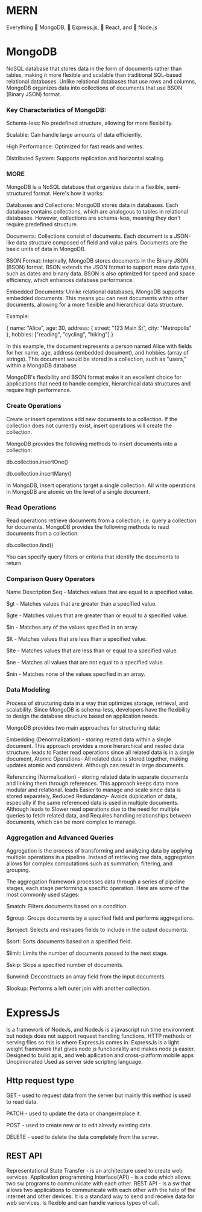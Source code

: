 # MERN
Everything 🔐 MongoDB, 🏢 Express.js, 🔦 React, and 🤖 Node.js

# MongoDB
NoSQL database that stores data in the form of documents rather than tables, making it more flexible and scalable than traditional SQL-based relational databases. Unlike relational databases that use rows and columns, MongoDB organizes data into collections of documents that use BSON (Binary JSON) format.

### Key Characteristics of MongoDB:

Schema-less: No predefined structure, allowing for more flexibility.

Scalable: Can handle large amounts of data efficiently.

High Performance: Optimized for fast reads and writes.

Distributed System: Supports replication and horizontal scaling.

### MORE
MongoDB is a NoSQL database that organizes data in a flexible, semi-structured format. Here's how it works:

Databases and Collections: MongoDB stores data in databases. Each database contains collections, which are analogous to tables in relational databases. However, collections are schema-less, meaning they don't require predefined structure.

Documents: Collections consist of documents. Each document is a JSON-like data structure composed of field and value pairs. Documents are the basic units of data in MongoDB.

BSON Format: Internally, MongoDB stores documents in the Binary JSON (BSON) format. BSON extends the JSON format to support more data types, such as dates and binary data. BSON is also optimized for speed and space efficiency, which enhances database performance.

Embedded Documents: Unlike relational databases, MongoDB supports embedded documents. This means you can nest documents within other documents, allowing for a more flexible and hierarchical data structure.

Example:

{
    name: "Alice",
    age: 30,
    address: {
        street: "123 Main St",
        city: "Metropolis"
    },
    hobbies: ["reading", "cycling", "hiking"]
}

In this example, the document represents a person named Alice with fields for her name, age, address (embedded document), and hobbies (array of strings). This document would be stored in a collection, such as "users," within a MongoDB database.

MongoDB's flexibility and BSON format make it an excellent choice for applications that need to handle complex, hierarchical data structures and require high performance.

### Create Operations
Create or insert operations add new documents to a collection. If the collection does not currently exist, insert operations will create the collection.

MongoDB provides the following methods to insert documents into a collection:

db.collection.insertOne()

db.collection.insertMany()

In MongoDB, insert operations target a single collection. All write operations in MongoDB are atomic on the level of a single document.

### Read Operations
Read operations retrieve documents from a collection; i.e. query a collection for documents. MongoDB provides the following methods to read documents from a collection:

db.collection.find()

You can specify query filters or criteria that identify the documents to return.

### Comparison Query Operators
Name
Description
$eq - Matches values that are equal to a specified value.

$gt - Matches values that are greater than a specified value.

$gte - Matches values that are greater than or equal to a specified value.

$in - Matches any of the values specified in an array.

$lt - Matches values that are less than a specified value.

$lte - Matches values that are less than or equal to a specified value.

$ne - Matches all values that are not equal to a specified value.

$nin - Matches none of the values specified in an array.


### Data Modeling
Process of structuring data in a way that optimizes storage, retrieval, and scalability. Since MongoDB is schema-less, developers have the flexibility to design the database structure based on application needs.

MongoDB provides two main approaches for structuring data:

Embedding (Denormalization) - storing related data within a single document. This approach provides a more hierarchical and nested data structure. leads to Faster read operations since all related data is in a single document, Atomic Operations- All related data is stored together, making updates atomic and consistent. Although can result in large documents.

Referencing (Normalization) - storing related data in separate documents and linking them through references. This approach keeps data more modular and relational. leads Easier to manage and scale since data is stored separately, Reduced Redundancy- Avoids duplication of data, especially if the same referenced data is used in multiple documents. Although leads to Slower read operations due to the need for multiple queries to fetch related data, and Requires handling relationships between documents, which can be more complex to manage.

### Aggregation and Advanced Queries
Aggregation is the process of transforming and analyzing data by applying multiple operations in a pipeline. Instead of retrieving raw data, aggregation allows for complex computations such as summation, filtering, and grouping.


The aggregation framework processes data through a series of pipeline stages, each stage performing a specific operation. Here are some of the most commonly used stages:

$match: Filters documents based on a condition.

$group: Groups documents by a specified field and performs aggregations.

$project: Selects and reshapes fields to include in the output documents.

$sort: Sorts documents based on a specified field.

$limit: Limits the number of documents passed to the next stage.

$skip: Skips a specified number of documents.

$unwind: Deconstructs an array field from the input documents.

$lookup: Performs a left outer join with another collection.

# ExpressJs
Is a framework of NodeJs, and NodeJs is a javascript run time environment but nodejs does not support request handling functions, HTTP methods or serving files so this is where ExpressJs comes in.
ExpressJs is a light weight framework that gives node js functionality and makes node js easier.
Designed to build apis, and web apllication and cross-platform mobile apps
Unopinionated
Used as server side scripting language.

## Http request type
GET - used to request data from the server but mainly this method is used to read data.

PATCH - used to update the data or change/replace it.

POST - used to create new or to edit already existing data.

DELETE - used to delete the data completely from the server.

## REST API
Representational State Transfer - is an architecture used to create web services.
Application programming Interface(API) - is a code which allows two sw programs to communicate with each other.
REST API - is a sw that allows two applications to communicate with each other with the help of the internet and other devices. It is a standard way to send and receive data for web services. Is flexible and can handle various types of call.




